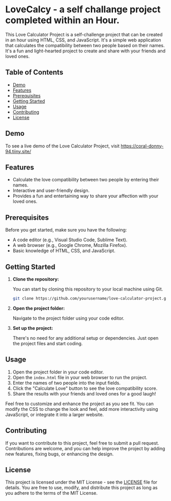 # LoveCalcy - a self challange project completed within an Hour.

This Love Calculator Project is a self-challenge project that can be created in an hour using HTML, CSS, and JavaScript. It's a simple web application that calculates the compatibility between two people based on their names. It's a fun and light-hearted project to create and share with your friends and loved ones.

## Table of Contents
- [Demo](#demo)
- [Features](#features)
- [Prerequisites](#prerequisites)
- [Getting Started](#getting-started)
- [Usage](#usage)
- [Contributing](#contributing)
- [License](#license)

## Demo

To see a live demo of the Love Calculator Project, visit
https://coral-donny-94.tiiny.site/


## Features

- Calculate the love compatibility between two people by entering their names.
- Interactive and user-friendly design.
- Provides a fun and entertaining way to share your affection with your loved ones.

## Prerequisites

Before you get started, make sure you have the following:

- A code editor (e.g., Visual Studio Code, Sublime Text).
- A web browser (e.g., Google Chrome, Mozilla Firefox).
- Basic knowledge of HTML, CSS, and JavaScript.

## Getting Started

1. **Clone the repository:**

   You can start by cloning this repository to your local machine using Git.

   ```bash
   git clone https://github.com/yourusername/love-calculator-project.git
   ```

2. **Open the project folder:**

   Navigate to the project folder using your code editor.

3. **Set up the project:**

   There's no need for any additional setup or dependencies. Just open the project files and start coding.

## Usage

1. Open the project folder in your code editor.
2. Open the `index.html` file in your web browser to run the project.
3. Enter the names of two people into the input fields.
4. Click the "Calculate Love" button to see the love compatibility score.
5. Share the results with your friends and loved ones for a good laugh!

Feel free to customize and enhance the project as you see fit. You can modify the CSS to change the look and feel, add more interactivity using JavaScript, or integrate it into a larger website.

## Contributing

If you want to contribute to this project, feel free to submit a pull request. Contributions are welcome, and you can help improve the project by adding new features, fixing bugs, or enhancing the design.

## License

This project is licensed under the MIT License - see the [LICENSE](LICENSE) file for details. You are free to use, modify, and distribute this project as long as you adhere to the terms of the MIT License.
